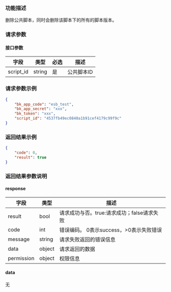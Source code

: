 ### 功能描述

删除公共脚本，同时会删除该脚本下的所有的脚本版本。

### 请求参数

#### 接口参数

| 字段      | 类型   | 必选 | 描述       |
| --------- | ------ | ---- | ---------- |
| script_id | string | 是   | 公共脚本ID |


### 请求参数示例

```json
{
    "bk_app_code": "esb_test",
    "bk_app_secret": "xxx",
    "bk_token": "xxx",
    "script_id": "4537fb49ec0840a1b91cef4179c99f9c"
}
```

### 返回结果示例

```json
{
    "code": 0,
    "result": true
}
```

### 返回结果参数说明

#### response

| 字段       | 类型   | 描述                                       |
| ---------- | ------ | ------------------------------------------ |
| result     | bool   | 请求成功与否。true:请求成功；false请求失败 |
| code       | int    | 错误编码。 0表示success，>0表示失败错误    |
| message    | string | 请求失败返回的错误信息                     |
| data       | object | 请求返回的数据                             |
| permission | object | 权限信息                                   |

#### data

无
